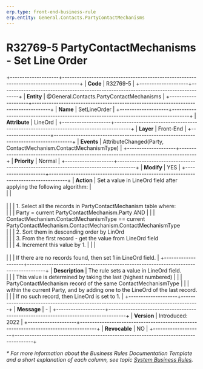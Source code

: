 ```yaml
---
erp.type: front-end-business-rule
erp.entity: General.Contacts.PartyContactMechanisms
---
```


# R32769-5 PartyContactMechanisms - Set Line Order
+--------------------+-------------------------------------------------------------------------------------+
| **Code**           | R32769-5                                                                            |
+--------------------+-------------------------------------------------------------------------------------+
| **Entity**         | @General.Contacts.PartyContactMechanisms                                            |
+--------------------+-------------------------------------------------------------------------------------+
| **Name**           | SetLineOrder                                                                        |
+--------------------+-------------------------------------------------------------------------------------+
| **Attribute**      | LineOrd                                                                             |
+--------------------+-------------------------------------------------------------------------------------+
| **Layer**          | Front-End                                                                           |
+--------------------+-------------------------------------------------------------------------------------+
| **Events**         | AttributeChanged(Party, ContactMechanism.ContactMechanismType)                      |
+--------------------+-------------------------------------------------------------------------------------+
| **Priority**       | Normal                                                                              |
+--------------------+-------------------------------------------------------------------------------------+
| **Modify**         | YES                                                                                 |
+--------------------+-------------------------------------------------------------------------------------+
| **Action**         | Set a value in LineOrd field after applying the following algorithm:                |                 
|                    | <br><br/>                                                                           | 
|                    | 1. Select all the records in PartyContactMechanism table where: <br/>               | 
|                    | Party = current PartyContactMechanism.Party AND                                     | 
|                    | ContactMechanism.ContactMechanismType == current PartyContactMechanism.ContactMechanism.ContactMechanismType <br/> |
|                    | 2. Sort them in descending order by LinOrd <br/>                                    | 
|                    | 3. From the first record - get the value from LineOrd field <br/>                   |
|                    | 4. Increment this value by 1.                                                       |
|                    | <br><br/>                                                                           | 
|                    | If there are no records found, then set 1 in LineOrd field.                         | 
+--------------------+-------------------------------------------------------------------------------------+
| **Description**    | The rule sets a value in LineOrd field.<br/>                                        | 
|                    | This value is determined by taking the last (highest numbered)                      | 
|                    | PartyContactMechanism record of the same ContactMechanismType                       | 
|                    | within the current Party, and by adding one to the LineOrd of the last record.<br/> | 
|                    | If no such record, then LineOrd is set to 1.                                        | 
+--------------------+-------------------------------------------------------------------------------------+
| **Message**        |  \-                                                                                 | 
+--------------------+-------------------------------------------------------------------------------------+
| **Version**        | Introduced: 2022                                                                    |
+--------------------+-------------------------------------------------------------------------------------+
| **Revocable**      | NO                                                                                  |
+--------------------+-------------------------------------------------------------------------------------+

*\* For more information about the Business Rules Documentation Template and a short explanation of each column, see
topic [System Business Rules](../templates/template-description-system-business-rules.md).*
